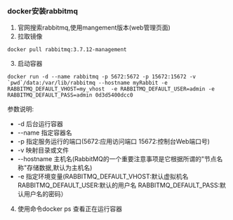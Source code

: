 ### docker安装rabbitmq
1. 官网搜索rabbitmq,使用mangement版本(web管理页面)
2. 拉取镜像
```
docker pull rabbitmq:3.7.12-management
```
3. 启动容器
```
docker run -d --name rabbitmq -p 5672:5672 -p 15672:15672 -v `pwd`/data:/var/lib/rabbitmq --hostname myRabbit -e RABBITMQ_DEFAULT_VHOST=my_vhost  -e RABBITMQ_DEFAULT_USER=admin -e RABBITMQ_DEFAULT_PASS=admin 0d3d5400dcc0  
```
参数说明:
* -d 后台运行容器
* --name 指定容器名
* -p 指定服务运行的端口(5672:应用访问端口 15672:控制台Web端口号)
* -v 映射目录或文件
* --hostname  主机名(RabbitMQ的一个重要注意事项是它根据所谓的"节点名称"存储数据,默认为主机名)
* -e 指定环境变量(RABBITMQ_DEFAULT_VHOST:默认虚拟机名 RABBITMQ_DEFAULT_USER:默认的用户名 RABBITMQ_DEFAULT_PASS:默认用户名的密码）

4. 使用命令docker ps 查看正在运行容器